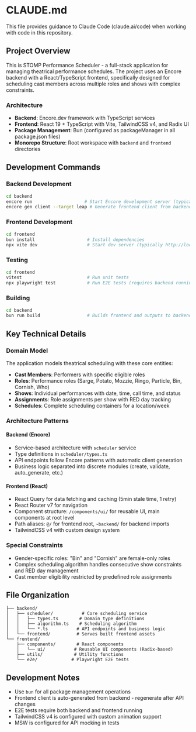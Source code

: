 # CLAUDE.md

This file provides guidance to Claude Code (claude.ai/code) when working with code in this repository.

## Project Overview

This is STOMP Performance Scheduler - a full-stack application for managing theatrical performance schedules. The project uses an Encore backend with a React/TypeScript frontend, specifically designed for scheduling cast members across multiple roles and shows with complex constraints.

### Architecture

- **Backend**: Encore.dev framework with TypeScript services
- **Frontend**: React 19 + TypeScript with Vite, TailwindCSS v4, and Radix UI
- **Package Management**: Bun (configured as packageManager in all package.json files)
- **Monorepo Structure**: Root workspace with `backend` and `frontend` directories

## Development Commands

### Backend Development
```bash
cd backend
encore run                    # Start Encore development server (typically http://localhost:4000)
encore gen client --target leap # Generate frontend client from backend API
```

### Frontend Development
```bash
cd frontend
bun install                    # Install dependencies
npx vite dev                   # Start dev server (typically http://localhost:5173)
```

### Testing
```bash
cd frontend
vitest                         # Run unit tests
npx playwright test            # Run E2E tests (requires backend running)
```

### Building
```bash
cd backend
bun run build                  # Builds frontend and outputs to backend/frontend/dist
```

## Key Technical Details

### Domain Model
The application models theatrical scheduling with these core entities:
- **Cast Members**: Performers with specific eligible roles
- **Roles**: Performance roles (Sarge, Potato, Mozzie, Ringo, Particle, Bin, Cornish, Who)
- **Shows**: Individual performances with date, time, call time, and status
- **Assignments**: Role assignments per show with RED day tracking
- **Schedules**: Complete scheduling containers for a location/week

### Architecture Patterns

#### Backend (Encore)
- Service-based architecture with `scheduler` service
- Type definitions in `scheduler/types.ts` 
- API endpoints follow Encore patterns with automatic client generation
- Business logic separated into discrete modules (create, validate, auto_generate, etc.)

#### Frontend (React)
- React Query for data fetching and caching (5min stale time, 1 retry)
- React Router v7 for navigation
- Component structure: `/components/ui/` for reusable UI, main components at root level
- Path aliases: `@/` for frontend root, `~backend/` for backend imports
- TailwindCSS v4 with custom design system

### Special Constraints
- Gender-specific roles: "Bin" and "Cornish" are female-only roles
- Complex scheduling algorithm handles consecutive show constraints and RED day management
- Cast member eligibility restricted by predefined role assignments

## File Organization

```
├── backend/
│   ├── scheduler/           # Core scheduling service
│   │   ├── types.ts        # Domain type definitions
│   │   ├── algorithm.ts    # Scheduling algorithm
│   │   └── *.ts           # API endpoints and business logic
│   └── frontend/          # Serves built frontend assets
└── frontend/
    ├── components/        # React components
    │   └── ui/           # Reusable UI components (Radix-based)
    ├── utils/            # Utility functions
    └── e2e/             # Playwright E2E tests
```

## Development Notes

- Use `bun` for all package management operations
- Frontend client is auto-generated from backend - regenerate after API changes
- E2E tests require both backend and frontend running
- TailwindCSS v4 is configured with custom animation support
- MSW is configured for API mocking in tests